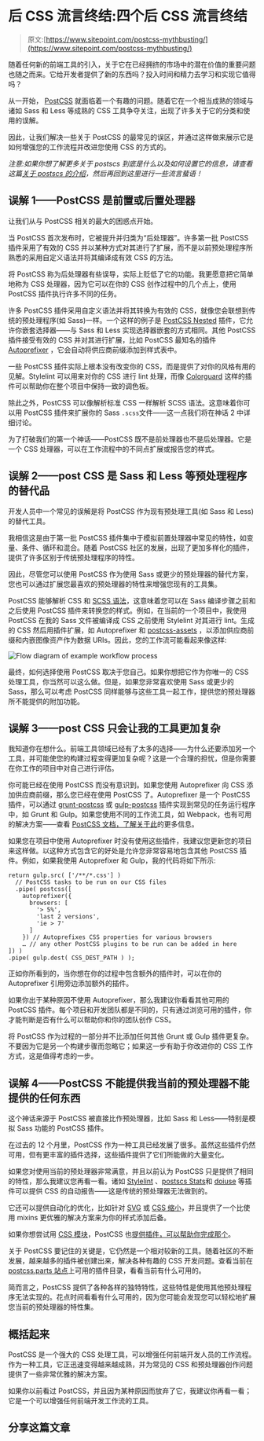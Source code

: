 # 后 CSS 流言终结:四个后 CSS 流言终结

> 原文:[https://www.sitepoint.com/postcss-mythbusting/](https://www.sitepoint.com/postcss-mythbusting/)

随着任何新的前端工具的引入，关于它在已经拥挤的市场中的潜在价值的重要问题也随之而来。它给开发者提供了新的东西吗？投入时间和精力去学习和实现它值得吗？

从一开始， [PostCSS](http://postcss.org/) 就面临着一个有趣的问题。随着它在一个相当成熟的领域与诸如 Sass 和 Less 等成熟的 CSS 工具争夺关注，出现了许多关于它的分类和使用的误解。

因此，让我们解决一些关于 PostCSS 的最常见的误区，并通过这样做来展示它是如何增强您的工作流程并改进您使用 CSS 的方式的。

*注意:如果你想了解更多关于 postscs 到底是什么以及如何设置它的信息，请查看这篇[关于 postscs 的介绍](https://www.sitepoint.com/an-introduction-to-postcss/)，然后再回到这里进行一些流言蜚语！*

## 误解 1——PostCSS 是前置或后置处理器

让我们从与 PostCSS 相关的最大的困惑点开始。

当 PostCSS 首次发布时，它被提升并归类为“后处理器”。许多第一批 PostCSS 插件采用了有效的 CSS 并以某种方式对其进行了扩展，而不是以前预处理程序所熟悉的采用自定义语法并将其编译成有效 CSS 的方法。

将 PostCSS 称为后处理器有些误导，实际上贬低了它的功能。我更愿意把它简单地称为 CSS 处理器，因为它可以在你的 CSS 创作过程中的几个点上，使用 PostCSS 插件执行许多不同的任务。

许多 PostCSS 插件采用自定义语法并将其转换为有效的 CSS，就像您会联想到传统的预处理程序(如 Sass)一样。一个这样的例子是 [PostCSS Nested](https://github.com/postcss/postcss-nested) 插件，它允许你嵌套选择器——与 Sass 和 Less 实现选择器嵌套的方式相同。其他 PostCSS 插件接受有效的 CSS 并对其进行扩展，比如 PostCSS 最知名的插件 [Autoprefixer](https://github.com/postcss/autoprefixer) ，它会自动将供应商前缀添加到样式表中。

一些 PostCSS 插件实际上根本没有改变你的 CSS，而是提供了对你的风格有用的见解。Stylelint 可以用来对你的 CSS 进行 lint 处理，而像 [Colorguard](https://github.com/SlexAxton/css-colorguard) 这样的插件可以帮助你在整个项目中保持一致的调色板。

除此之外，PostCSS 可以像解析标准 CSS 一样解析 SCSS 语法。这意味着你可以用 PostCSS 插件来扩展你的 Sass `.scss`文件——这一点我们将在神话 2 中详细讨论。

为了打破我们的第一个神话——PostCSS 既不是前处理器也不是后处理器。它是一个 CSS 处理器，可以在工作流程中的不同点扩展或报告您的样式。

## 误解 2——post CSS 是 Sass 和 Less 等预处理程序的替代品

开发人员中一个常见的误解是将 PostCSS 作为现有预处理工具(如 Sass 和 Less)的替代工具。

我相信这是由于第一批 PostCSS 插件集中于模拟前置处理器中常见的特性，如变量、条件、循环和混合。随着 PostCSS 社区的发展，出现了更加多样化的插件，提供了许多区别于传统预处理程序的特性。

因此，尽管您可以使用 PostCSS 作为使用 Sass 或更少的预处理器的替代方案，您也可以通过扩展您最喜欢的预处理器的特性来增强您现有的工具集。

PostCSS 能够解析 CSS 和 [SCSS 语法](https://github.com/postcss/postcss-scss)，这意味着您可以在 Sass 编译步骤之前和之后使用 PostCSS 插件来转换您的样式。例如，在当前的一个项目中，我使用 PostCSS 在我的 Sass 文件被编译成 CSS 之前使用 Stylelint 对其进行 lint。生成的 CSS 然后用插件扩展，如 Autoprefixer 和 [postcss-assets](https://github.com/assetsjs/postcss-assets) ，以添加供应商前缀和内嵌图像资产作为数据 URIs。因此，您的工作流可能看起来像这样:

![Flow diagram of example workflow process](../Images/b43f7d606c53f790541e106471acee64.png)

最终，如何选择使用 PostCSS 取决于您自己。如果你想把它作为你唯一的 CSS 处理工具，你当然可以这么做。但是，如果您非常喜欢使用 Sass 或更少的 Sass，那么可以考虑 PostCSS 同样能够与这些工具一起工作，提供您的预处理器所不能提供的附加功能。

## 误解 3——post CSS 只会让我的工具更加复杂

我知道你在想什么。前端工具领域已经有了太多的选择——为什么还要添加另一个工具，并可能使您的构建过程变得更加复杂呢？这是一个合理的担忧，但是你需要在你工作的项目中对自己进行评估。

你可能已经在使用 PostCSS 而没有意识到。如果您使用 Autoprefixer 向 CSS 添加供应商前缀，那么您已经在使用 PostCSS 了。Autoprefixer 是一个 PostCSS 插件，可以通过 [grunt-postcss](https://github.com/postcss/autoprefixer#grunt) 或 [gulp-postcss](https://github.com/postcss/autoprefixer#gulp) 插件实现到常见的任务运行程序中，如 Grunt 和 Gulp。如果您使用不同的工作流工具，如 Webpack，也有可用的解决方案——查看 [PostCSS 文档，了解关于此](https://github.com/postcss/postcss#usage)的更多信息。

如果您在项目中使用 Autoprefixer 时没有使用这些插件，我建议您更新您的项目来这样做。以这种方式包含它的好处是允许您非常容易地包含其他 PostCSS 插件。例如，如果我使用 Autoprefixer 和 Gulp，我的代码将如下所示:

```
return gulp.src( ['/**/*.css'] )
  // PostCSS tasks to be run on our CSS files
  .pipe( postcss([
    autoprefixer({
      browsers: [
        '> 5%',
        'last 2 versions',
        'ie > 7'
      ] 
    }) // Autoprefixes CSS properties for various browsers
    … // any other PostCSS plugins to be run can be added in here
]) )
.pipe( gulp.dest( CSS_DEST_PATH ) );
```

正如你所看到的，当你想在你的过程中包含额外的插件时，可以在你的 Autoprefixer 引用旁边添加额外的插件。

如果你出于某种原因不使用 Autoprefixer，那么我建议你看看其他可用的 PostCSS 插件。每个项目和开发团队都是不同的，只有通过浏览可用的插件，你才能判断是否有什么可以帮助你和你的团队创作 CSS。

将 PostCSS 作为过程的一部分并不比添加任何其他 Grunt 或 Gulp 插件更复杂。不要因为它是另一个构建步骤而忽略它；如果这一步有助于你改进你的 CSS 工作方式，这是值得考虑的一步。

## 误解 4——PostCSS 不能提供我当前的预处理器不能提供的任何东西

这个神话来源于 PostCSS 被直接比作预处理器，比如 Sass 和 Less——特别是模拟 Sass 功能的 PostCSS 插件。

在过去的 12 个月里，PostCSS 作为一种工具已经发展了很多。虽然这些插件仍然可用，但有更丰富的插件选择，这些插件提供了它们所能做的大量变化。

如果您对使用当前的预处理器非常满意，并且以前认为 PostCSS 只是提供了相同的特性，那么我建议您再看一看。诸如 [Stylelint](http://stylelint.io/) 、[postscs Stats](https://github.com/cssstats/postcss-cssstats)和 [doiuse](https://github.com/anandthakker/doiuse) 等插件可以提供 CSS 的自动报告——这是传统的预处理器无法做到的。

它还可以提供自动化的优化，比如针对 [SVG](https://github.com/ben-eb/postcss-svgo) 或 [CSS 缩小](https://github.com/ben-eb/cssnano)，并且提供了一个比使用 mixins 更优雅的解决方案来为你的样式添加后备。

如果你想尝试用 [CSS 模块](https://www.sitepoint.com/understanding-css-modules-methodology/)，PostCSS 也[提供插件，可以帮助你完成那个](https://github.com/postcss/postcss#solve-global-css-problem)。

关于 PostCSS 要记住的关键是，它仍然是一个相对较新的工具。随着社区的不断发展，越来越多的插件被创建出来，解决各种有趣的 CSS 开发问题。查看当前在 [postcss.parts 站点](http://postcss.parts/)上可用的插件目录，看看当前有什么可用的。

简而言之，PostCSS 提供了各种各样的独特特性，这些特性是使用其他预处理程序无法实现的。花点时间看看有什么可用的，因为您可能会发现您可以轻松地扩展您当前的预处理器的特性集。

## 概括起来

PostCSS 是一个强大的 CSS 处理工具，可以增强任何前端开发人员的工作流程。作为一种工具，它正迅速变得越来越成熟，并为常见的 CSS 和预处理器创作问题提供了一些非常优雅的解决方案。

如果你以前看过 PostCSS，并且因为某种原因而放弃了它，我建议你再看一看；它是一个可以增强任何前端开发工作流的工具。

## 分享这篇文章